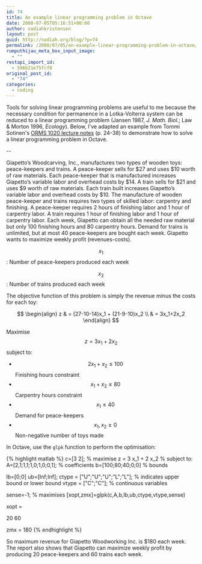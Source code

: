 ```yaml
---
id: 74
title: An example linear programming problem in Octave
date: 2008-07-05T05:16:51+00:00
author: nadiahkristensen
layout: post
guid: http://nadiah.org/blog/?p=74
permalink: /2008/07/05/an-example-linear-programming-problem-in-octave/
rumputhijau_meta_box_input_image:
  - ""
restapi_import_id:
  - 596b21e75fcf8
original_post_id:
  - "74"
categories:
  - coding
---
```

Tools for solving linear programming problems are useful to me because the necessary condition for permanence in a Lotka-Volterra system can be reduced to a linear programming problem (Jansen 1987, _J. Math. Biol._; Law & Morton 1996, _Ecology_). Below, I've adapted an example from Tommi Sotinen's [ORMS 1020 lecture notes](http://lipas.uwasa.fi/~tsottine/lecture_notes/or.pdf) (p. 24-38) to demonstrate how to solve a linear programming problem in Octave.

--

Giapetto’s Woodcarving, Inc., manufactures two types of wooden toys: peace-keepers and trains. A peace-keeper sells for $27 and uses $10 worth of raw materials. Each peace-keeper that is manufactured increases Giapetto’s variable labor and overhead costs by $14. A train sells for $21 and uses $9 worth of raw materials. Each train built increases Giapetto’s variable labor and overhead costs by $10. The manufacture of wooden peace-keeper and trains requires two types of skilled labor: carpentry and finishing. A peace-keeper requires 2 hours of finishing labor and 1 hour of carpentry labor. A train requires 1 hour of finishing labor and 1 hour of carpentry labor. Each week, Giapetto can obtain all the needed raw material but only 100 finishing hours and 80 carpentry hours. Demand for trains is unlimited, but at most 40 peace-keepers are bought each week. Giapetto wants to maximize weekly profit (revenues-costs).

$$ x_1 $$ : Number of peace-keepers produced each week  

$$ x_2 $$ : Number of trains produced each week

The objective function of this problem is simply the revenue minus the costs for each toy:  

$$  
\begin{align}  
z & = (27-10-14)x_1 + (21-9-10)x_2 \\  
& = 3x_1+2x_2  
\end{align}  
$$

Maximise $$ z = 3x_1+2x_2 $$ subject to:
* $$ 2x_1+x_2 \leq 100 $$ Finishing hours constraint
* $$ x_1+x_2 \leq 80 $$ Carpentry hours constraint
* $$ x_1 \leq 40 $$ Demand for peace-keepers
* $$ x_1, x_2 \geq 0 $$ Non-negative number of toys made

In Octave, use the `glpk` function to perform the optimisation:

{% highlight matlab %}
c=[3 2]; % maximise z = 3 x_1 + 2 x_2
% subject to:
A=[2,1;1,1;1,0;1,0;0,1]; % coefficients
b=[100;80;40;0;0] % bounds

lb=[0;0]
ub=[Inf;Inf];
ctype = ["U";"U";"U";"L";"L"]; % indicates upper bound or lower bound
vtype = ["C";"C"]; % continuous variables

sense=-1; % maximises
[xopt,zmx]=glpk(c,A,b,lb,ub,ctype,vtype,sense)

xopt =

20
60

zmx = 180
{% endhighlight %}

So maximum revenue for Giapetto Woodworking Inc. is $180 each week. The report also shows that Giapetto can maximize weekly profit by producing 20 peace-keepers and 60 trains each week.
